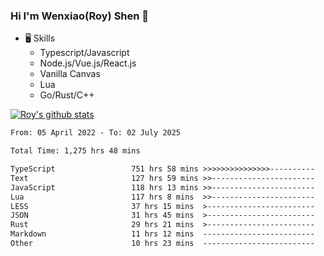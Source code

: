 ### Hi I'm Wenxiao(Roy) Shen 👋
- 🖥 Skills
  - Typescript/Javascript
  - Node.js/Vue.js/React.js
  - Vanilla Canvas
  - Lua
  - Go/Rust/C++

[![Roy's github stats](https://github-readme-stats.vercel.app/api?username=RoyShen12&show_icons=true&theme=radical&hide=prs,contribs)](https://github.com/anuraghazra/github-readme-stats)
<!--START_SECTION:waka-->

```txt
From: 05 April 2022 - To: 02 July 2025

Total Time: 1,275 hrs 48 mins

TypeScript                 751 hrs 58 mins >>>>>>>>>>>>>>>----------   58.46 %
Text                       127 hrs 59 mins >>-----------------------   09.95 %
JavaScript                 118 hrs 13 mins >>-----------------------   09.19 %
Lua                        117 hrs 8 mins  >>-----------------------   09.11 %
LESS                       37 hrs 15 mins  >------------------------   02.90 %
JSON                       31 hrs 45 mins  >------------------------   02.47 %
Rust                       29 hrs 21 mins  >------------------------   02.28 %
Markdown                   11 hrs 12 mins  -------------------------   00.87 %
Other                      10 hrs 23 mins  -------------------------   00.81 %
```

<!--END_SECTION:waka-->
